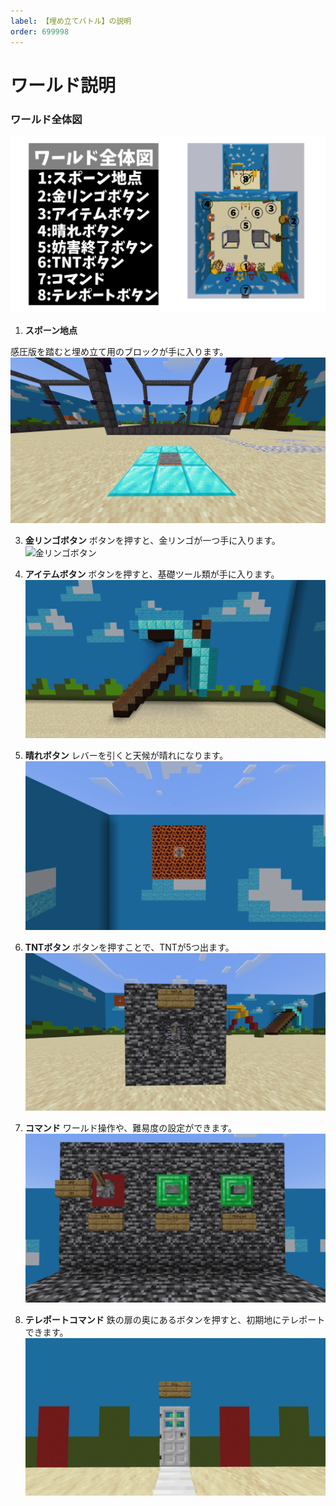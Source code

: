 ```yaml
---
label: 【埋め立てバトル】の説明
order: 699998
---
```



# ワールド説明
### ワールド全体図
![ワールド全体図](/image/battle1.PNG)

1. **スポーン地点**

感圧版を踏むと埋め立て用のブロックが手に入ります。
![スポーン地点](/image/battle2.png)

3. **金リンゴボタン**
ボタンを押すと、金リンゴが一つ手に入ります。
![金リンゴボタン](/iamge/b4.png)

4. **アイテムボタン**
ボタンを押すと、基礎ツール類が手に入ります。
![アイテムボタン](/image/battle5.png)

5. **晴れボタン**
レバーを引くと天候が晴れになります。
![晴れボタン](/image/battle6.png)

6. **TNTボタン**
ボタンを押すことで、TNTが5つ出ます。
![TNTボタン](/image/battle7.png)

7. **コマンド**
ワールド操作や、難易度の設定ができます。
![コマンド](/image/battle8.png)

8. **テレポートコマンド**
鉄の扉の奥にあるボタンを押すと、初期地にテレポートできます。
![テレポート](/image/battle9.png)
